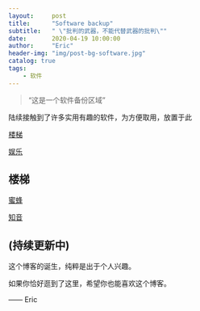 ```yaml
---
layout:     post
title:      "Software backup"
subtitle:   " \"批判的武器，不能代替武器的批判\""
date:       2020-04-19 10:00:00
author:     "Eric"
header-img: "img/post-bg-software.jpg"
catalog: true
tags:
    - 软件
---
```


> “这是一个软件备份区域”

陆续接触到了许多实用有趣的软件，为方便取用，放置于此

[楼梯](#louti)

[娱乐](#yule)

<p id = "louti"></p>

## 楼梯

[蜜蜂](https://lanzous.com/ibl2w6h)

<p id = "yule"></p>

[知音](https://lanzous.com/ibl2wof)

(持续更新中)
---

这个博客的诞生，纯粹是出于个人兴趣。

如果你恰好逛到了这里，希望你也能喜欢这个博客。

—— Eric 


